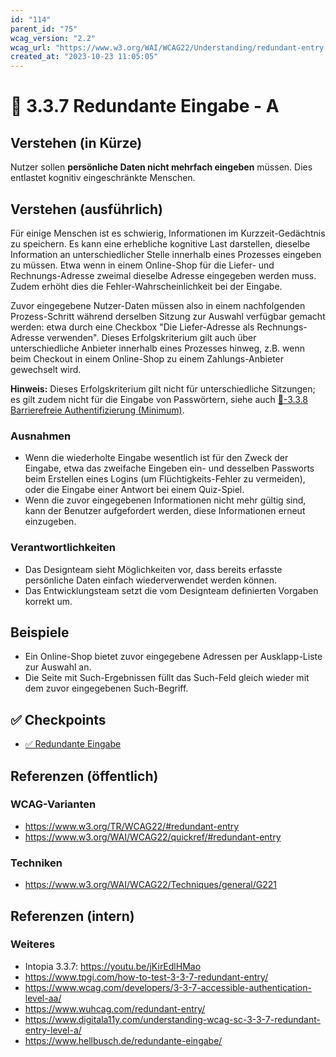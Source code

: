 ```yaml
---
id: "114"
parent_id: "75"
wcag_version: "2.2"
wcag_url: "https://www.w3.org/WAI/WCAG22/Understanding/redundant-entry.html"
created_at: "2023-10-23 11:05:05"
---
```


# 📜 3.3.7 Redundante Eingabe - A

## Verstehen (in Kürze)

Nutzer sollen **persönliche Daten nicht mehrfach eingeben** müssen. Dies entlastet kognitiv eingeschränkte Menschen.

## Verstehen (ausführlich)

Für einige Menschen ist es schwierig, Informationen im Kurzzeit-Gedächtnis zu speichern. Es kann eine erhebliche kognitive Last darstellen, dieselbe Information an unterschiedlicher Stelle innerhalb eines Prozesses eingeben zu müssen. Etwa wenn in einem Online-Shop für die Liefer- und Rechnungs-Adresse zweimal dieselbe Adresse eingegeben werden muss. Zudem erhöht dies die Fehler-Wahrscheinlichkeit bei der Eingabe.

Zuvor eingegebene Nutzer-Daten müssen also in einem nachfolgenden Prozess-Schritt während derselben Sitzung zur Auswahl verfügbar gemacht werden: etwa durch eine Checkbox "Die Liefer-Adresse als Rechnungs-Adresse verwenden". Dieses Erfolgskriterium gilt auch über unterschiedliche Anbieter innerhalb eines Prozesses hinweg, z.B. wenn beim Checkout in einem Online-Shop zu einem Zahlungs-Anbieter gewechselt wird.

**Hinweis:** Dieses Erfolgskriterium gilt nicht für unterschiedliche Sitzungen; es gilt zudem nicht für die Eingabe von Passwörtern, siehe auch [📜-3.3.8 Barrierefreie Authentifizierung (Minimum)](/de/wcag/3.3.8-barrierefreie-authentifizierung-minimum).

### Ausnahmen

- Wenn die wiederholte Eingabe wesentlich ist für den Zweck der Eingabe, etwa das zweifache Eingeben ein- und desselben Passworts beim Erstellen eines Logins (um Flüchtigkeits-Fehler zu vermeiden), oder die Eingabe einer Antwort bei einem Quiz-Spiel.
- Wenn die zuvor eingegebenen Informationen nicht mehr gültig sind, kann der Benutzer aufgefordert werden, diese Informationen erneut einzugeben.

### Verantwortlichkeiten

- Das Designteam sieht Möglichkeiten vor, dass bereits erfasste persönliche Daten einfach wiederverwendet werden können.
- Das Entwicklungsteam setzt die vom Designteam definierten Vorgaben korrekt um.

## Beispiele

- Ein Online-Shop bietet zuvor eingegebene Adressen per Ausklapp-Liste zur Auswahl an.
- Die Seite mit Such-Ergebnissen füllt das Such-Feld gleich wieder mit dem zuvor eingegebenen Such-Begriff.

## ✅ Checkpoints

- [✅ Redundante Eingabe](redundante-eingabe)

## Referenzen (öffentlich)

### WCAG-Varianten
- <https://www.w3.org/TR/WCAG22/#redundant-entry>
- <https://www.w3.org/WAI/WCAG22/quickref/#redundant-entry>

### Techniken
- <https://www.w3.org/WAI/WCAG22/Techniques/general/G221>

## Referenzen (intern)

### Weiteres

- Intopia 3.3.7: <https://youtu.be/jKirEdlHMao>
- <https://www.tpgi.com/how-to-test-3-3-7-redundant-entry/>
- <https://www.wcag.com/developers/3-3-7-accessible-authentication-level-aa/>
- <https://www.wuhcag.com/redundant-entry/>
- <https://www.digitala11y.com/understanding-wcag-sc-3-3-7-redundant-entry-level-a/>
- <https://www.hellbusch.de/redundante-eingabe/>